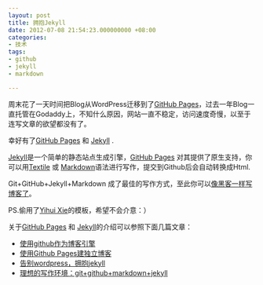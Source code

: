 ```yaml
---
layout: post
title: 拥抱Jekyll
date: 2012-07-08 21:54:23.000000000 +08:00
categories:
- 技术
tags:
- github
- jekyll
- markdown

---
```

周末花了一天时间把Blog从WordPress迁移到了[GitHub Pages](http://pages.github.com/)，过去一年Blog一直托管在Godaddy上，不知什么原因，网站一直不稳定，访问速度奇慢，以至于连写文章的欲望都没有了。  

幸好有了[GitHub Pages](http://pages.github.com/) 和 [Jekyll](https://github.com/mojombo/jekyll/wiki/) .

[Jekyll](https://github.com/mojombo/jekyll/wiki/)是一个简单的静态站点生成引擎，[GitHub Pages](http://pages.github.com/) 对其提供了原生支持，你可以用[Textile](http://www.textism.com/tools/textile/?sample=2) 或 [Markdown](http://wowubuntu.com/markdown/)语法进行写作，提交到Github后会自动转换成Html.

Git+GitHub+Jekyll+Markdown 成了最佳的写作方式，至此你可以[像黑客一样写博客了](http://tom.preston-werner.com/2008/11/17/blogging-like-a-hacker.html)。

PS.偷用了[Yihui Xie](http://yihui.name)的模板，希望不会介意：）

关于[GitHub Pages](http://pages.github.com/) 和 [Jekyll](https://github.com/mojombo/jekyll/wiki/)的介绍可以参照下面几篇文章：

- [使用github作为博客引擎](http://blog.leezhong.com/tech/2010/08/25/make-github-as-blog-engine.html)  
- [使用Github Pages建独立博客](http://beiyuu.com/github-pages/)  
- [告别wordpress，拥抱jekyll](http://www.yangzhiping.com/tech/wordpress-to-jekyll.html)  
- [理想的写作环境：git+github+markdown+jekyll](http://www.yangzhiping.com/tech/writing-space.html)
